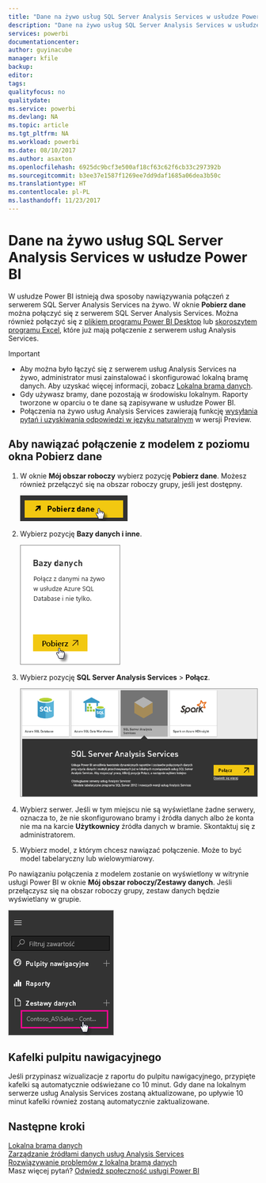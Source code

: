 ```yaml
---
title: "Dane na żywo usług SQL Server Analysis Services w usłudze Power BI"
description: "Dane na żywo usług SQL Server Analysis Services w usłudze Power BI. Ta funkcja jest realizowana za pośrednictwem źródła danych, które zostało skonfigurowane dla bramy przedsiębiorstwa."
services: powerbi
documentationcenter: 
author: guyinacube
manager: kfile
backup: 
editor: 
tags: 
qualityfocus: no
qualitydate: 
ms.service: powerbi
ms.devlang: NA
ms.topic: article
ms.tgt_pltfrm: NA
ms.workload: powerbi
ms.date: 08/10/2017
ms.author: asaxton
ms.openlocfilehash: 6925dc9bcf3e500af18cf63c62f6cb33c297392b
ms.sourcegitcommit: b3ee37e1587f1269ee7dd9daf1685a06dea3b50c
ms.translationtype: HT
ms.contentlocale: pl-PL
ms.lasthandoff: 11/23/2017
---
```

# <a name="sql-server-analysis-services-live-data-in-power-bi"></a>Dane na żywo usług SQL Server Analysis Services w usłudze Power BI
W usłudze Power BI istnieją dwa sposoby nawiązywania połączeń z serwerem SQL Server Analysis Services na żywo. W oknie **Pobierz dane** można połączyć się z serwerem SQL Server Analysis Services. Można również połączyć się z [plikiem programu Power BI Desktop](service-desktop-files.md) lub [skoroszytem programu Excel](service-excel-workbook-files.md), które już mają połączenie z serwerem usług Analysis Services.

 >[!IMPORTANT]
 >* Aby można było łączyć się z serwerem usług Analysis Services na żywo, administrator musi zainstalować i skonfigurować lokalną bramę danych. Aby uzyskać więcej informacji, zobacz [Lokalna brama danych](service-gateway-onprem.md).
 >* Gdy używasz bramy, dane pozostają w środowisku lokalnym.  Raporty tworzone w oparciu o te dane są zapisywane w usłudze Power BI. 
 >* Połączenia na żywo usług Analysis Services zawierają funkcję [wysyłania pytań i uzyskiwania odpowiedzi w języku naturalnym](service-q-and-a-direct-query.md) w wersji Preview.

## <a name="to-connect-to-a-model-from-get-data"></a>Aby nawiązać połączenie z modelem z poziomu okna Pobierz dane
1. W oknie **Mój obszar roboczy** wybierz pozycję **Pobierz dane**. Możesz również przełączyć się na obszar roboczy grupy, jeśli jest dostępny.
   
   ![](media/sql-server-analysis-services-tabular-data/connecttoas_getdatabutton.png)
2. Wybierz pozycję **Bazy danych i inne**.
   
   ![](media/sql-server-analysis-services-tabular-data/connecttoas_getdata_1.png)
3. Wybierz pozycję **SQL Server Analysis Services** > **Połącz**. 
   
   ![](media/sql-server-analysis-services-tabular-data/connecttoas_getdata_2.png)
4. Wybierz serwer. Jeśli w tym miejscu nie są wyświetlane żadne serwery, oznacza to, że nie skonfigurowano bramy i źródła danych albo że konta nie ma na karcie **Użytkownicy** źródła danych w bramie. Skontaktuj się z administratorem.
5. Wybierz model, z którym chcesz nawiązać połączenie. Może to być model tabelaryczny lub wielowymiarowy.

Po nawiązaniu połączenia z modelem zostanie on wyświetlony w witrynie usługi Power BI w oknie **Mój obszar roboczy/Zestawy danych**. Jeśli przełączysz się na obszar roboczy grupy, zestaw danych będzie wyświetlany w grupie.

![](media/sql-server-analysis-services-tabular-data/connecttoas_dataset_5.png)

## <a name="dashboard-tiles"></a>Kafelki pulpitu nawigacyjnego
Jeśli przypinasz wizualizacje z raportu do pulpitu nawigacyjnego, przypięte kafelki są automatycznie odświeżane co 10 minut. Gdy dane na lokalnym serwerze usług Analysis Services zostaną aktualizowane, po upływie 10 minut kafelki również zostaną automatycznie zaktualizowane.

## <a name="next-steps"></a>Następne kroki
[Lokalna brama danych](service-gateway-onprem.md)  
[Zarządzanie źródłami danych usług Analysis Services](service-gateway-enterprise-manage-ssas.md)  
[Rozwiązywanie problemów z lokalną bramą danych](service-gateway-onprem-tshoot.md)  
Masz więcej pytań? [Odwiedź społeczność usługi Power BI](http://community.powerbi.com/)

